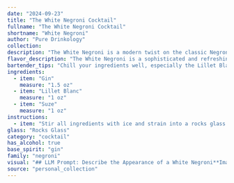 ```yaml
---
date: "2024-09-23"
title: "The White Negroni Cocktail"
fullname: "The White Negroni Cocktail"
shortname: "White Negroni"
author: "Pure Drinkology"
collection:
description: "The White Negroni is a modern twist on the classic Negroni, belonging to the Negroni family.  Its origin is debated, but it's likely a recent invention, playing on the Negroni's structure with lighter, herbal notes from Lillet Blanc and Suze. "
flavor_description: "The White Negroni is a sophisticated and refreshing twist on the classic. It's dry, herbal, and bittersweet, with a delicate floral aroma from the Lillet Blanc. The gin provides a juniper backbone, while Suze adds a distinct, gentian-driven bitterness. The overall taste is complex and well-balanced, with a lingering dryness that leaves you wanting more. "
bartender_tips: "Chill your ingredients well, especially the Lillet Blanc.  Use a good quality gin, and a quality ice cube or large chunk of ice for optimal dilution.  Stir gently but thoroughly for about 30 seconds to ensure proper blending.  Garnish with an orange peel, letting the oils from the zest express over the drink. "
ingredients:
  - item: "Gin"
    measure: "1.5 oz"
  - item: "Lillet Blanc"
    measure: "1 oz"
  - item: "Suze"
    measure: "1 oz"
instructions:
  - item: "Stir all ingredients with ice and strain into a rocks glass."
glass: "Rocks Glass"
category: "cocktail"
has_alcohol: true
base_spirit: "gin"
family: "negroni"
visual: "## LLM Prompt: Describe the Appearance of a White Negroni**Imagine a White Negroni, a refreshing twist on the classic Negroni.  It's composed of Gin, Lillet Blanc, and Suze.  Describe its appearance in detail, paying attention to:*** **Color:** What is the overall hue of the drink? Is it pale, golden, or something in between? * **Clarity:** Is the White Negroni crystal clear, or does it have a slight haze? * **Texture:** Are there any visual indications of the drink's texture? Is it smooth and silky, or are there any visible elements like ice chips or bubbles?* **Garnish:**  A classic White Negroni is often garnished with a lemon twist. Describe the lemon twist's appearance in the drink, including its color, texture, and placement.**Your description should evoke a sense of the White Negroni's visual appeal, and encourage a reader to imagine its refreshing and elegant presence.** "
source: "personal_collection"
---
```


